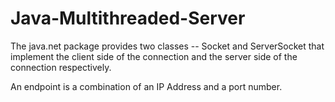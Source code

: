 ﻿# Java-Multithreaded-Server
The java.net package provides two classes -- Socket and ServerSocket that implement the client side of the connection and the server side of the connection respectively.

An endpoint is a combination of an IP Address and a port number. 
